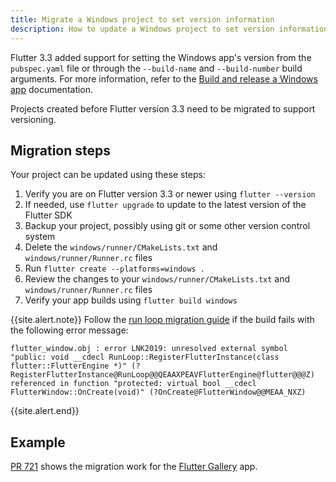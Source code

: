 ```yaml
---
title: Migrate a Windows project to set version information
description: How to update a Windows project to set version information
---
```


Flutter 3.3 added support for setting the Windows app's version from
the `pubspec.yaml` file or through the `--build-name` and `--build-number`
build arguments. For more information, refer to the
[Build and release a Windows app][] documentation.

Projects created before Flutter version 3.3 need to be migrated
to support versioning.

## Migration steps

Your project can be updated using these steps:

1. Verify you are on Flutter version 3.3 or newer using `flutter --version`
2. If needed, use `flutter upgrade` to update to the latest version of the
Flutter SDK
3. Backup your project, possibly using git or some other version control system
4. Delete the `windows/runner/CMakeLists.txt` and `windows/runner/Runner.rc`
files
5. Run `flutter create --platforms=windows .`
6. Review the changes to your `windows/runner/CMakeLists.txt` and
`windows/runner/Runner.rc` files
7. Verify your app builds using `flutter build windows`

{{site.alert.note}}
  Follow the [run loop migration guide][] if the build fails
  with the following error message:

  ```
  flutter_window.obj : error LNK2019: unresolved external symbol "public: void __cdecl RunLoop::RegisterFlutterInstance(class flutter::FlutterEngine *)" (?RegisterFlutterInstance@RunLoop@@QEAAXPEAVFlutterEngine@flutter@@@Z) referenced in function "protected: virtual bool __cdecl FlutterWindow::OnCreate(void)" (?OnCreate@FlutterWindow@@MEAA_NXZ)
  ```
{{site.alert.end}}

## Example

[PR 721][] shows the migration work for the
[Flutter Gallery][] app.

[Build and release a Windows app]: {{site.url}}/deployment/windows#updating-the-apps-version-number
[run loop migration guide]: {{site.url}}/platform-integration/windows/run-loop-migration
[PR 721]: {{site.github}}/flutter/gallery/pull/721/files
[Flutter Gallery]: https://gallery.flutter.dev/
